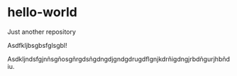 # hello-world
Just another repository

Asdfkljbsgbsfglsgbl!

Asdkljndsfgjnñsgñosgñrgdsñgdngdjgndgdrugdflgnjkdrñigdngjrbdñgurjhbñdiu.
